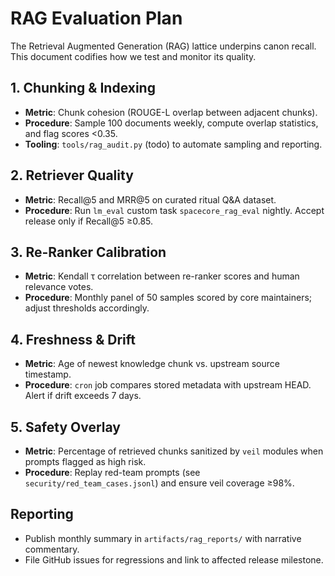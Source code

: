 # RAG Evaluation Plan

The Retrieval Augmented Generation (RAG) lattice underpins canon recall. This document codifies how we test and monitor its quality.

## 1. Chunking & Indexing
- **Metric**: Chunk cohesion (ROUGE-L overlap between adjacent chunks).
- **Procedure**: Sample 100 documents weekly, compute overlap statistics, and flag scores <0.35.
- **Tooling**: `tools/rag_audit.py` (todo) to automate sampling and reporting.

## 2. Retriever Quality
- **Metric**: Recall@5 and MRR@5 on curated ritual Q&A dataset.
- **Procedure**: Run `lm_eval` custom task `spacecore_rag_eval` nightly. Accept release only if Recall@5 ≥0.85.

## 3. Re-Ranker Calibration
- **Metric**: Kendall τ correlation between re-ranker scores and human relevance votes.
- **Procedure**: Monthly panel of 50 samples scored by core maintainers; adjust thresholds accordingly.

## 4. Freshness & Drift
- **Metric**: Age of newest knowledge chunk vs. upstream source timestamp.
- **Procedure**: `cron` job compares stored metadata with upstream HEAD. Alert if drift exceeds 7 days.

## 5. Safety Overlay
- **Metric**: Percentage of retrieved chunks sanitized by `veil` modules when prompts flagged as high risk.
- **Procedure**: Replay red-team prompts (see `security/red_team_cases.jsonl`) and ensure veil coverage ≥98%.

## Reporting
- Publish monthly summary in `artifacts/rag_reports/` with narrative commentary.
- File GitHub issues for regressions and link to affected release milestone.
